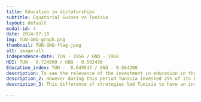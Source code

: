 ```yaml
---
title: Education in dictatorships
subtitle: Equatorial Guinea vs Tunisia
layout: default
modal-id: 4
date: 2014-07-18
img: TUN-GNQ-graph.png
thumbnail: TUN-GNQ-flag.jpeg
alt: image-alt
independence-date: TUN - 1956 / GNQ - 1968
HDI: TUN - 0.724560 / GNQ - 0.592436
Education_index: TUN -  0.649547 / GNQ - 0.564290 
description: To see the relevance of the investment in education in the variation of the Human Development Index , we decided to study two politically similar cases -i.e. dictatorship states- but had different strategies towards education. These two countries being Tunisia (TUN) and Equatorial guinea (GNQ). They had both suffered from a dictatorial regime during the period lasting from 1990 until 2010 . They both had high GDP per capita relatively to their African counterparts. In the year 2010 it was 3000 USD for Tunisia and 8000 USD for Equatorial Guinea . 
description_2: However during this period Tunisia invested 25% of its budget in education which allowed it to have stable primary enrollment rates ranging between 106% and 116%. Wheras for Equatorial guinea indicator kept decreasing from 150% to 80% due to a lack of investment in education by the government (5.2% in 1998 - from World Bank database).
description_3: This difference of strategies led Tunisia to have an increasing Human Development Index going from 0.56 to 0.72 while the Equatorial guinea index only changed from 0.53 to 0.58 in this 15-year period. Moreover, this slight increase is mainly due to the discovery of the oil in Equatorial guinea by an american company, which transformed GNQ to an oil-exporting country. However, poverty rates are still high despite the high income per capita.

---
```

